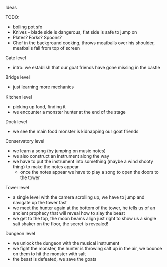 Ideas

TODO:
- boiling pot sfx
- Knives - blade side is dangerous, flat side is safe to jump on
- Plates? Forks? Spoons?
- Chef in the background cooking, throws meatballs over his shoulder, meatballs fall from top of screen


Gate level
- intro: we establish that our goat friends have gone missing in the castle

Bridge level
- just learning more mechanics

Kitchen level
- picking up food, finding it
- we encounter a monster hunter at the end of the stage

Dock level
- we see the main food monster is kidnapping our goat friends

Conservatory level
- we learn a song (by jumping on music notes)
- we also construct an instrument along the way
- we have to put the instrument into something (maybe a wind shooty thing) to make the notes appear
    - once the notes appear we have to play a song to open the doors to the tower

Tower level
- a single level with the camera scrolling up, we have to jump and navigate up the tower fast
- we meet the hunter again at the bottom of the tower, he tells us of an ancient prophecy that will reveal how to slay the beast
- we get to the top, the moon beams align just right to show us a single salt shaker on the floor, the secret is revealed!

Dungeon level
- we unlock the dungeon with the musical instrument
- we fight the monster, the hunter is throwing salt up in the air, we bounce on them to hit the monster with salt
-  the beast is defeated, we save the goats